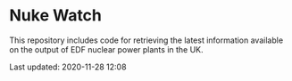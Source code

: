 # Nuke Watch

This repository includes code for retrieving the latest information available on the output of EDF nuclear power plants in the UK.

Last updated: 2020-11-28 12:08